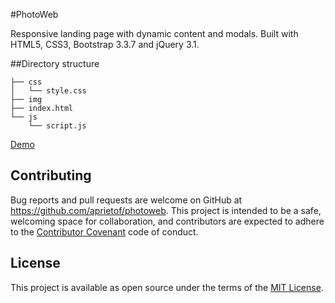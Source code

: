 #PhotoWeb

Responsive landing page with dynamic content and modals. Built with HTML5, CSS3, Bootstrap 3.3.7 and jQuery 3.1.

##Directory structure

```
├── css
│   └── style.css
├── img
├── index.html
└── js
    └── script.js
```

[Demo](http://www.adrianprieto.com/photoweb/index.html)


## Contributing

Bug reports and pull requests are welcome on GitHub at https://github.com/aprietof/photoweb. This project is intended to be a safe, welcoming space for collaboration, and contributors are expected to adhere to the [Contributor Covenant](http://contributor-covenant.org) code of conduct.


## License

This project is available as open source under the terms of the [MIT License](http://opensource.org/licenses/MIT).
